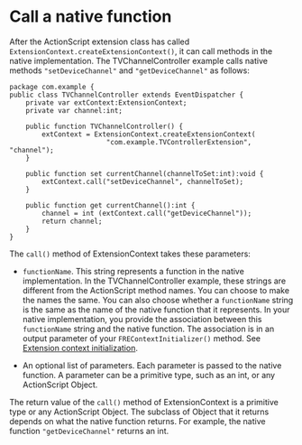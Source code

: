 # Call a native function

After the ActionScript extension class has called
`ExtensionContext.createExtensionContext()`, it can call methods in the native
implementation. The TVChannelController example calls native methods
`"setDeviceChannel"` and `"getDeviceChannel"` as follows:

    package com.example {
    public class TVChannelController extends EventDispatcher {
        private var extContext:ExtensionContext;
        private var channel:int;

        public function TVChannelController() {
            extContext = ExtensionContext.createExtensionContext(
                            "com.example.TVControllerExtension", "channel");
        }

        public function set currentChannel(channelToSet:int):void {
            extContext.call("setDeviceChannel", channelToSet);
        }

        public function get currentChannel():int {
            channel = int (extContext.call("getDeviceChannel"));
            return channel;
        }
    }

The `call()` method of ExtensionContext takes these parameters:

- `functionName`. This string represents a function in the native
  implementation. In the TVChannelController example, these strings are
  different from the ActionScript method names. You can choose to make the names
  the same. You can also choose whether a `functionName` string is the same as
  the name of the native function that it represents. In your native
  implementation, you provide the association between this `functionName` string
  and the native function. The association is in an output parameter of your
  `FREContextInitializer()` method. See
  [Extension context initialization](../coding-the-native-side-with-c/extension-context-initialization.md).

- An optional list of parameters. Each parameter is passed to the native
  function. A parameter can be a primitive type, such as an int, or any
  ActionScript Object.

The return value of the `call()` method of ExtensionContext is a primitive type
or any ActionScript Object. The subclass of Object that it returns depends on
what the native function returns. For example, the native function
`"getDeviceChannel"` returns an int.
